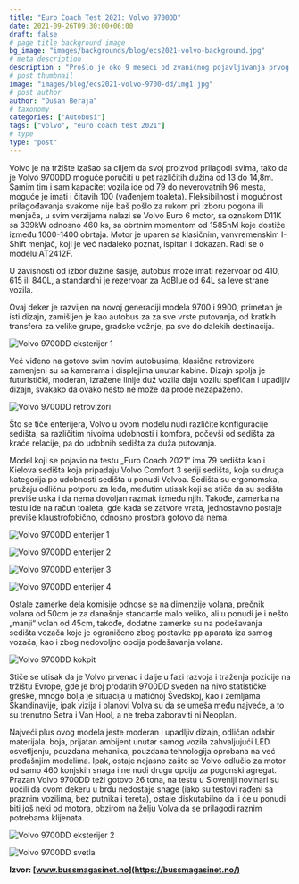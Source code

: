 ```yaml
---
title: "Euro Coach Test 2021: Volvo 9700DD"
date: 2021-09-26T09:30:00+06:00
draft: false
# page title background image
bg_image: "images/backgrounds/blog/ecs2021-volvo-background.jpg"
# meta description
description : "Prošlo je oko 9 meseci od zvaničnog pojavljivanja prvog autobusa na sprat iz fabrike Volvo, početkom 2021. godine Volvo je javnosti predstavio Volvo 9700DD. Pre zvaničnog predstavljanja za tržište Evrope, nekolicina autobusa je svoje mesto našla na tržištu Švedske i Finske, kao neka vrsta test modela."
# post thumbnail
image: "images/blog/ecs2021-volvo-9700-dd/img1.jpg"
# post author
author: "Dušan Beraja"
# taxonomy
categories: ["Autobusi"]
tags: ["volvo", "euro coach test 2021"]
# type
type: "post"
---
```


Volvo je na tržište izašao sa ciljem da svoj proizvod prilagodi svima, tako da je Volvo 9700DD moguće poručiti u pet različitih dužina od 13 do 14,8m. Samim tim i sam kapacitet vozila ide od 79 do neverovatnih 96 mesta, moguće je imati i čitavih 100 (vađenjem toaleta). Fleksibilnost i mogućnost prilagođavanja svakome nije baš pošlo za rukom pri izboru pogona ili menjača, u svim verzijama nalazi se Volvo Euro 6 motor, sa oznakom D11K sa 339kW odnosno 460 ks, sa obrtnim momentom od 1585nM koje dostiže između 1000-1400 obrtaja. Motor je uparen sa klasičnim, vanvremenskim I-Shift menjač, koji je već nadaleko poznat, ispitan i dokazan. Radi se o modelu AT2412F.

U zavisnosti od izbor dužine šasije, autobus može imati rezervoar od 410, 615 ili 840L, a standardni je rezervoar za AdBlue od 64L sa leve strane vozila.

Ovaj deker je razvijen na novoj generaciji modela 9700 i 9900, primetan je isti dizajn, zamišljen je kao autobus za za sve vrste putovanja, od kratkih transfera za velike grupe, gradske vožnje, pa sve do dalekih destinacija.

![Volvo 9700DD eksterijer 1](/images/blog/ecs2021-volvo-9700-dd/img2.jpg "Volvo 9700DD eksterijer 1")

Već viđeno na gotovo svim novim autobusima, klasične retrovizore zamenjeni su sa kamerama i displejima unutar kabine. Dizajn spolja je futuristički, moderan, izražene linije duž vozila daju vozilu spefičan i upadljiv dizajn, svakako da ovako nešto ne može da prođe nezapaženo.

![Volvo 9700DD retrovizori](/images/blog/ecs2021-volvo-9700-dd/img3.jpg "Volvo 9700DD retrovizori")

Što se tiče enterijera, Volvo u ovom modelu nudi različite konfiguracije sedišta, sa različitim nivoima udobnosti i komfora, počevši od sedišta za kraće relacije, pa do udobnih sedišta za duža putovanja.

Model koji se pojavio na testu „Euro Coach 2021“ ima 79 sedišta kao i Kielova sedišta koja pripadaju Volvo Comfort 3 seriji sedišta, koja su druga kategorija po udobnosti sedišta u ponudi Volvoa. Sedišta su ergonomska, pružaju odličnu potporu za leđa, međutim utisak koji se stiče da su sedišta previše uska i da nema dovoljan razmak između njih. Takođe, zamerka na testu ide na račun toaleta, gde kada se zatvore vrata, jednostavno postaje previše klaustrofobično, odnosno prostora gotovo da nema.

![Volvo 9700DD enterijer 1](/images/blog/ecs2021-volvo-9700-dd/img4.jpg "Volvo 9700DD enterijer 1")

![Volvo 9700DD enterijer 2](/images/blog/ecs2021-volvo-9700-dd/img5.jpg "Volvo 9700DD enterijer 2")

![Volvo 9700DD enterijer 3](/images/blog/ecs2021-volvo-9700-dd/img6.jpg "Volvo 9700DD enterijer 3")

![Volvo 9700DD enterijer 4](/images/blog/ecs2021-volvo-9700-dd/img7.jpg "Volvo 9700DD enterijer 4")

Ostale zamerke dela komisije odnose se na dimenzije volana, prečnik volana od 50cm je za današnje standarde malo veliko, ali u ponudi je i nešto „manji“ volan od 45cm, takođe, dodatne zamerke su na podešavanja sedišta vozača koje je ograničeno zbog postavke pp aparata iza samog vozača, kao i zbog nedovoljno opcija podešavanja volana.

![Volvo 9700DD kokpit](/images/blog/ecs2021-volvo-9700-dd/img8.jpg "Volvo 9700DD kokpit")

Stiče se utisak da je Volvo prvenac i dalje u fazi razvoja i traženja pozicije na tržištu Evrope, gde je broj prodatih 9700DD sveden na nivo statističke greške, mnogo bolja je situacija u matičnoj Švedskoj, kao i zemljama Skandinavije, ipak vizija i planovi Volva su da se umeša među najveće, a to su trenutno Setra i Van Hool, a ne treba zaboraviti ni Neoplan.

Najveći plus ovog modela jeste moderan i upadljiv dizajn, odličan odabir materijala, boja, prijatan ambijent unutar samog vozila zahvaljujući LED osvetljenju, pouzdana mehanika, pouzdana tehnologija oprobana na već pređašnjim modelima. Ipak, ostaje nejasno zašto se Volvo odlučio za motor od samo 460 konjskih snaga i ne nudi drugu opciju za pogonski agregat. Prazan Volvo 9700DD teži gotovo 26 tona, na testu u Sloveniji novinari su uočili da ovom dekeru u brdu nedostaje snage (iako su testovi rađeni sa praznim vozilima, bez putnika i tereta), ostaje diskutabilno da li će u ponudi biti još neki od motora, obzirom na želju Volva da se prilagodi raznim potrebama klijenata.

![Volvo 9700DD eksterijer 2](/images/blog/ecs2021-volvo-9700-dd/img9.jpg "Volvo 9700DD eksterijer 2")

![Volvo 9700DD svetla](/images/blog/ecs2021-volvo-9700-dd/img10.jpg "Volvo 9700DD svetla")

**Izvor: [www.bussmagasinet.no](https://bussmagasinet.no/)**